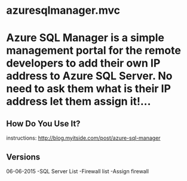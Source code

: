 # azuresqlmanager.mvc
Azure SQL Manager is a simple management portal for the remote developers to add their own IP address to Azure SQL Server. No need to ask them what is their IP address let them assign it!...
================================================================================================================================

How Do You Use It?
------------------
instructions: http://blog.myitside.com/post/azure-sql-manager

Versions
-----------------
06-06-2015
-SQL Server List
-Firewall list
-Assign firewall


